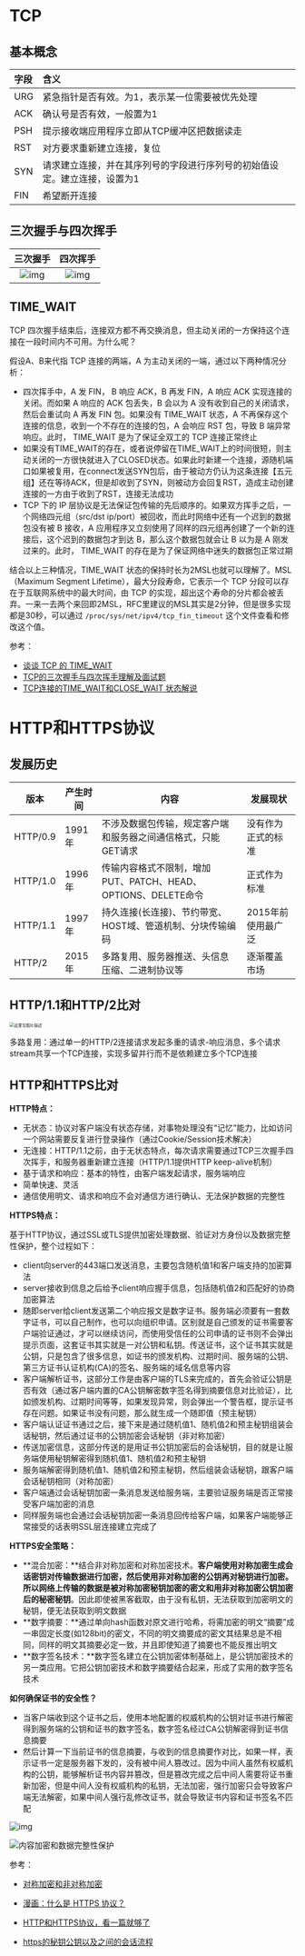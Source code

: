 # TCP

## 基本概念

| 字段 | 含义                                                         |
| :--- | :----------------------------------------------------------- |
| URG  | 紧急指针是否有效。为1，表示某一位需要被优先处理              |
| ACK  | 确认号是否有效，一般置为1                                    |
| PSH  | 提示接收端应用程序立即从TCP缓冲区把数据读走                  |
| RST  | 对方要求重新建立连接，复位                                   |
| SYN  | 请求建立连接，并在其序列号的字段进行序列号的初始值设定。建立连接，设置为1 |
| FIN  | 希望断开连接                                                 |

## 三次握手与四次挥手

|                           三次握手                           |                           四次挥手                           |
| :----------------------------------------------------------: | :----------------------------------------------------------: |
| ![img](%E8%AE%A1%E7%AE%97%E6%9C%BA%E7%BD%91%E7%BB%9C.assets/20180717202520531) | ![img](%E8%AE%A1%E7%AE%97%E6%9C%BA%E7%BD%91%E7%BB%9C.assets/20180717204202563) |

## TIME_WAIT

TCP 四次握手结束后，连接双方都不再交换消息，但主动关闭的一方保持这个连接在一段时间内不可用。为什么呢？

假设A、B来代指 TCP 连接的两端，A 为主动关闭的一端，通过以下两种情况分析：

- 四次挥手中，A 发 FIN， B 响应 ACK，B 再发 FIN，A 响应 ACK 实现连接的关闭。而如果 A 响应的 ACK 包丢失，B 会以为 A 没有收到自己的关闭请求，然后会重试向 A 再发 FIN 包。如果没有 TIME_WAIT 状态，A 不再保存这个连接的信息，收到一个不存在的连接的包，A 会响应 RST 包，导致 B 端异常响应。此时， TIME_WAIT 是为了保证全双工的 TCP 连接正常终止
- 如果没有TIME_WAIT的存在，或者说停留在TIME_WAIT上的时间很短，则主动关闭的一方很快就进入了CLOSED状态。如果此时新建一个连接，源随机端口如果被复用，在connect发送SYN包后，由于被动方仍认为这条连接【五元组】还在等待ACK，但是却收到了SYN，则被动方会回复RST，造成主动创建连接的一方由于收到了RST，连接无法成功
- TCP 下的 IP 层协议是无法保证包传输的先后顺序的。如果双方挥手之后，一个网络四元组（src/dst ip/port）被回收，而此时网络中还有一个迟到的数据包没有被 B 接收，A 应用程序又立刻使用了同样的四元组再创建了一个新的连接后，这个迟到的数据包才到达 B，那么这个数据包就会让 B 以为是 A 刚发过来的。此时， TIME_WAIT 的存在是为了保证网络中迷失的数据包正常过期

结合以上三种情况，TIME_WAIT 状态的保持时长为2MSL也就可以理解了。MSL（Maximum Segment Lifetime），最大分段寿命，它表示一个 TCP 分段可以存在于互联网系统中的最大时间，由 TCP 的实现，超出这个寿命的分片都会被丢弃。一来一去两个来回即2MSL，RFC里建议的MSL其实是2分钟，但是很多实现都是30秒，可以通过 `/proc/sys/net/ipv4/tcp_fin_timeout` 这个文件查看和修改这个值。

参考：

- [谈谈 TCP 的 TIME_WAIT](https://www.cnblogs.com/zhenbianshu/p/10637964.html)
- [TCP的三次握手与四次挥手理解及面试题](https://blog.csdn.net/qq_38950316/article/details/81087809)
- [TCP连接的TIME_WAIT和CLOSE_WAIT 状态解说](https://www.cnblogs.com/kevingrace/p/9988354.html)

# HTTP和HTTPS协议

## 发展历史

| 版本     | 产生时间 | 内容                                                         | 发展现状           |
| -------- | -------- | ------------------------------------------------------------ | ------------------ |
| HTTP/0.9 | 1991年   | 不涉及数据包传输，规定客户端和服务器之间通信格式，只能GET请求 | 没有作为正式的标准 |
| HTTP/1.0 | 1996年   | 传输内容格式不限制，增加PUT、PATCH、HEAD、 OPTIONS、DELETE命令 | 正式作为标准       |
| HTTP/1.1 | 1997年   | 持久连接(长连接)、节约带宽、HOST域、管道机制、分块传输编码   | 2015年前使用最广泛 |
| HTTP/2   | 2015年   | 多路复用、服务器推送、头信息压缩、二进制协议等               | 逐渐覆盖市场       |

## HTTP/1.1和HTTP/2比对

<img src="%E8%AE%A1%E7%AE%97%E6%9C%BA%E7%BD%91%E7%BB%9C.assets/20180723105652242" alt="这里写图片描述" style="zoom:50%;" />

多路复用：通过单一的HTTP/2连接请求发起多重的请求-响应消息，多个请求stream共享一个TCP连接，实现多留并行而不是依赖建立多个TCP连接

## HTTP和HTTPS比对

**HTTP特点：**

- 无状态：协议对客户端没有状态存储，对事物处理没有“记忆”能力，比如访问一个网站需要反复进行登录操作（通过Cookie/Session技术解决）
- 无连接：HTTP/1.1之前，由于无状态特点，每次请求需要通过TCP三次握手四次挥手，和服务器重新建立连接（HTTP/1.1提供HTTP keep-alive机制）
- 基于请求和响应：基本的特性，由客户端发起请求，服务端响应
- 简单快速、灵活
- 通信使用明文、请求和响应不会对通信方进行确认、无法保护数据的完整性

**HTTPS特点：**

基于HTTP协议，通过SSL或TLS提供加密处理数据、验证对方身份以及数据完整性保护，整个过程如下：

- client向server的443端口发送消息，主要包含随机值1和客户端支持的加密算法
- server接收到信息之后给予client响应握手信息，包括随机值2和匹配好的协商加密算法
- 随即server给client发送第二个响应报文是数字证书。服务端必须要有一套数字证书，可以自己制作，也可以向组织申请。区别就是自己颁发的证书需要客户端验证通过，才可以继续访问，而使用受信任的公司申请的证书则不会弹出提示页面，这套证书其实就是一对公钥和私钥。传送证书，这个证书其实就是公钥，只是包含了很多信息，如证书的颁发机构、过期时间、服务端的公钥、第三方证书认证机构(CA)的签名、服务端的域名信息等内容
- 客户端解析证书，这部分工作是由客户端的TLS来完成的，首先会验证公钥是否有效（通过客户端内置的CA公钥解密数字签名得到摘要信息对比验证），比如颁发机构、过期时间等等，如果发现异常，则会弹出一个警告框，提示证书存在问题。如果证书没有问题，那么就生成一个随即值（预主秘钥）
- 客户端认证证书通过之后，接下来是通过随机值1、随机值2和预主秘钥组装会话秘钥，然后通过证书的公钥加密会话秘钥（非对称加密）
- 传送加密信息，这部分传送的是用证书公钥加密后的会话秘钥，目的就是让服务端使用秘钥解密得到随机值1、随机值2和预主秘钥
- 服务端解密得到随机值1、随机值2和预主秘钥，然后组装会话秘钥，跟客户端会话秘钥相同（对称加密）
- 客户端通过会话秘钥加密一条消息发送给服务端，主要验证服务端是否正常接受客户端加密的消息
- 同样服务端也会通过会话秘钥加密一条消息回传给客户端，如果客户端能够正常接受的话表明SSL层连接建立完成了

**HTTPS安全策略：**

- **混合加密：**结合非对称加密和对称加密技术。**客户端使用对称加密生成会话密钥对传输数据进行加密，然后使用非对称加密的公钥再对秘钥进行加密。所以网络上传输的数据是被对称加密秘钥加密的密文和用非对称加密公钥加密后的秘密秘钥**。因此即使被黑客截取，由于没有私钥，无法获取到加密明文的秘钥，便无法获取到明文数据
- **数字摘要：**通过单向hash函数对原文进行哈希，将需加密的明文“摘要”成一串固定长度(如128bit)的密文，不同的明文摘要成的密文其结果总是不相同，同样的明文其摘要必定一致，并且即使知道了摘要也不能反推出明文
- **数字签名技术：**数字签名建立在公钥加密体制基础上，是公钥加密技术的另一类应用。它把公钥加密技术和数字摘要结合起来，形成了实用的数字签名技术

**如何确保证书的安全性？**

- 当客户端收到这个证书之后，使用本地配置的权威机构的公钥对证书进行解密得到服务端的公钥和证书的数字签名，数字签名经过CA公钥解密得到证书信息摘要
- 然后计算一下当前证书的信息摘要，与收到的信息摘要作对比，如果一样，表示证书一定是服务器下发的，没有被中间人篡改过。因为中间人虽然有权威机构的公钥，能够解析证书内容并篡改，但是篡改完成之后中间人需要将证书重新加密，但是中间人没有权威机构的私钥，无法加密，强行加密只会导致客户端无法解密，如果中间人强行乱修改证书，就会导致证书内容和证书签名不匹配

![img](%E8%AE%A1%E7%AE%97%E6%9C%BA%E7%BD%91%E7%BB%9C.assets/1237626-20190806085125291-242469115.png)

![内容加密和数据完整性保护](%E8%AE%A1%E7%AE%97%E6%9C%BA%E7%BD%91%E7%BB%9C.assets/20180719103559793)

参考：

- [对称加密和非对称加密](https://blog.csdn.net/zam183/article/details/85270472)
- [漫画：什么是 HTTPS 协议？](https://blog.csdn.net/bjweimengshu/article/details/87706654?utm_medium=distribute.pc_relevant.none-task-blog-BlogCommendFromMachineLearnPai2-3.control&depth_1-utm_source=distribute.pc_relevant.none-task-blog-BlogCommendFromMachineLearnPai2-3.control)
- [HTTP和HTTPS协议，看一篇就够了](https://blog.csdn.net/xiaoming100001/article/details/81109617)

- [https的秘钥公钥以及之间的会话流程](https://www.cnblogs.com/ricklz/p/11306820.html)
